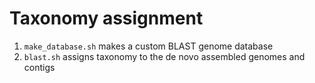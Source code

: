 # Taxonomy assignment

1. `make_database.sh` makes a custom BLAST genome database
2. `blast.sh` assigns taxonomy to the de novo assembled genomes and contigs
